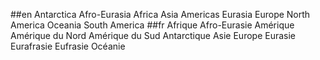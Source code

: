##en
Antarctica
Afro-Eurasia
Africa
Asia
Americas
Eurasia
Europe
North America
Oceania
South America
##fr
Afrique
Afro-Eurasie
Amérique
Amérique du Nord
Amérique du Sud
Antarctique
Asie
Europe
Eurasie
Eurafrasie
Eufrasie
Océanie